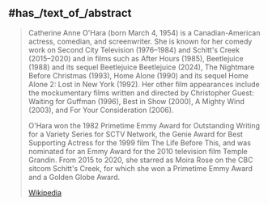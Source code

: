 ﻿---
aliases:
- "Catherine O'Hara"
- "Catherine Anne O'Hara"
---

## #has_/text_of_/abstract 

> Catherine Anne O'Hara  (born March 4, 1954) is a Canadian-American actress, comedian, and screenwriter. 
> She is known for her comedy work on Second City Television (1976–1984) and Schitt's Creek (2015–2020) 
> and in films such as After Hours (1985), Beetlejuice (1988) and its sequel Beetlejuice Beetlejuice (2024), 
> The Nightmare Before Christmas (1993), Home Alone (1990) and its sequel Home Alone 2: Lost in New York (1992). 
> Her other film appearances include the mockumentary films written and directed by Christopher Guest: 
> Waiting for Guffman (1996), Best in Show (2000), A Mighty Wind (2003), and For Your Consideration (2006).
>
> O'Hara won the 1982 Primetime Emmy Award for Outstanding Writing for a Variety Series for SCTV Network, 
> the Genie Award for Best Supporting Actress for the 1999 film The Life Before This, 
> and was nominated for an Emmy Award for the 2010 television film Temple Grandin. 
> From 2015 to 2020, she starred as Moira Rose on the CBC sitcom Schitt's Creek, 
> for which she won a Primetime Emmy Award and a Golden Globe Award.
>
> [Wikipedia](https://en.wikipedia.org/wiki/Catherine%20O'Hara) 

